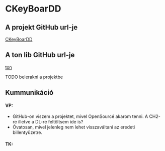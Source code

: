 # CKeyBoarDD

## A projekt GitHub url-je

[CKeyBoarDD](https://github.com/varpeti/CKeyBoarDD.git)

## A ton lib GitHub url-je 

[ton](https://github.com/varpeti/ton)

TODO belerakni a projektbe

## Kummunikáció

#### VP:

- GitHub-on viszem a projektet, mivel OpenSourcé akarom tenni. A CH2-re illetve a DL-re feltöltsem ide is?
- Óvatosan, mivel jelenleg nem lehet visszaváltani az eredeti billentyűzetre.

#### TK:

